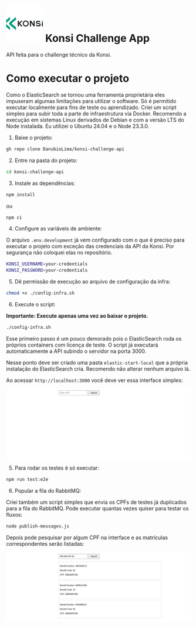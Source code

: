 # ![Konsi Logo](konsi-logo.svg) Konsi Challenge App

API feita para o challenge técnico da Konsi.

# Como executar o projeto

Como o ElasticSearch se tornou uma ferramenta proprietária eles impuseram algumas limitações para utilizar o software. Só é permitido executar
localmente para fins de teste ou aprendizado. Criei um script simples para subir toda a parte de infraestrutura via Docker.
Recomendo a execução em sistemas Linux derivados de Debian e com a versão LTS do Node instalada. Eu utilizei o Ubuntu 24.04 e o Node 23.3.0.

1. Baixe o projeto:

```bash
gh repo clone DanubioLima/konsi-challenge-api
```

2. Entre na pasta do projeto:

```bash
cd konsi-challenge-api
```

3. Instale as dependências:

```bash
npm install
```

ou

```bash
npm ci
```

4. Configure as variáveis de ambiente:

O arquivo `.env.development` já vem configurado com o que é preciso para executar o projeto com exceção das credenciais da API da Konsi. Por segurança não coloquei elas no repositório. 

```bash
KONSI_USERNAME=your-credentials
KONSI_PASSWORD=your-credentials
```


5. Dê permissão de execução ao arquivo de configuração da infra:

```bash
chmod +x ./config-infra.sh
```

6. Execute o script:

**Importante: Execute apenas uma vez ao baixar o projeto.**

```bash
./config-infra.sh
```

Esse primeiro passo é um pouco demorado pois o ElasticSearch roda os próprios containers com licença de teste. 
O script já executará automaticamente a API subindo o servidor na porta 3000.

Nesse ponto deve ser criado uma pasta `elastic-start-local` que a própria instalação do ElasticSearch cria. Recomendo não alterar nenhum arquivo lá.

Ao acessar `http://localhost:3000` você deve ver essa interface simples:

![image](konsi-web.png)

5. Para rodar os testes é só executar:

```bash
npm run test:e2e
```

6. Popular a fila do RabbitMQ:

Criei também um script simples que envia os CPFs de testes já duplicados para a fila do RabbitMQ. Pode executar quantas vezes quiser para testar os fluxos:

```bash
node publish-messages.js
```

Depois pode pesquisar por algum CPF na interface e as matrículas correspondentes serão listadas:

![image](konsi-web-list.png)